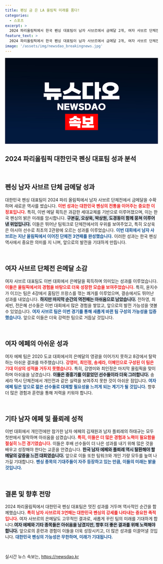 ```yaml
---
title: 펜싱 금 은 LA 올림픽 미래를 품다!
categories:
  - 스포츠
excerpt: >
  2024 파리올림픽에서 한국 펜싱 대표팀이 남자 사브르에서 금메달 2개, 여자 사브르 단체전에서 은메달을 획득하며 역대 최고의 성적을 기록! 신세대 선수들의 활약이 돋보인 이번 대회, 한국 펜싱의 밝은 미래를 예고하다.
feature_text: >
  2024 파리올림픽에서 한국 펜싱 대표팀이 남자 사브르에서 금메달 2개, 여자 사브르 단체전에서 은메달을 획득하며 역대 최고의 성적을 기록! 신세대 선수들의 활약이 돋보인 이번 대회, 한국 펜싱의 밝은 미래를 예고하다.
image: '/assets/img/newsdao_breakingnews.jpg'
---
```


<p><img src="/assets/img/newsdao_breakingnews.jpg" alt="pcversion 속보" /></p>

<h2 data-ke-size="size26">2024 파리올림픽 대한민국 펜싱 대표팀 성과 분석</h2>

<p data-ke-size="size16">&nbsp;</p>

<h2 data-ke-size="size26">펜싱 남자 사브르 단체 금메달 성과</h2>

<p data-ke-size="size16">대한민국 펜싱 대표팀이 2024 파리 올림픽에서 남자 사브르 단체전에서 금메달을 수확하며 새로운 역사를 썼습니다. <b><span style="color: #ee2323;">이번 성과는 대한민국 펜싱의 전통을 이어주는 중요한 이정표입니다.</span></b> 특히, 이번 메달 획득은 과감한 세대교체를 기반으로 이루어졌으며, 이는 한국 펜싱의 밝은 미래를 암시합니다. <b><span style="background-color: #21538527;">구본길, 오상욱, 박상원, 도경동이 함께 뭉쳐 이루어낸 위업입니다.</span></b> 이들은 뛰어난 팀워크로 단체전에서의 우위를 보여주었고, 특히 오상욱은 아시아 선수로 최초의 2관왕에 오르는 성과를 이루었습니다. <b><span style="color: #1a5490;">이번 대회에서 남자 사브르는 지난 올림픽에서 이어진 단체전 3연패를 완성했습니다.</span></b> 이러한 성과는 한국 펜싱 역사에서 중요한 의미를 지 니며, 앞으로의 발전을 기대하게 만듭니다.</p>

<p data-ke-size="size16">&nbsp;</p>

<h2 data-ke-size="size26">여자 사브르 단체전 은메달 소감</h2>

<p data-ke-size="size16">여자 사브르 대표팀도 이번 대회에서 은메달을 획득하며 의미있는 성과를 이루었습니다. <b><span style="color: #ee2323;">이들은 올림픽에서의 경험을 바탕으로 더욱 성장한 모습을 보여주었습니다.</span></b> 특히, 윤지수가 이끄는 팀은 4강에서 홈팀인 프랑스를 꺾는 쾌거를 이루었으며, 결승에서도 뛰어난 성과를 내었습니다. <b><span style="background-color: #21538527;">하지만 마지막 순간의 역전패는 아쉬움으로 남았습니다.</span></b> 전하영, 최세빈, 전은혜 선수들은 이번 대회에서 많은 경험을 쌓았고, 앞으로의 발전 가능성을 엿볼 수 있었습니다. <b><span style="color: #1a5490;">여자 사브르 팀은 이번 경기를 통해 새롭게 바뀐 팀 구성의 가능성을 입증했습니다.</span></b> 앞으로 이들은 더욱 강력한 팀으로 거듭날 것입니다.</p>

<p data-ke-size="size16">&nbsp;</p>

<h2 data-ke-size="size26">여자 에페의 아쉬운 성과</h2>

<p data-ke-size="size16">여자 에페 팀은 2020 도쿄 대회에서의 은메달의 영광을 이어가지 못하고 8강에서 탈락하는 아쉬운 결과를 마주했습니다. <b><span style="color: #ee2323;">강영미, 최인정, 송세라, 이혜인으로 구성된 이 팀은 기대 이상의 성적을 거두지 못했습니다.</span></b> 특히, 강영미와 최인정은 마지막 올림픽을 맞이하며 아쉬움을 남겼습니다. <b><span style="background-color: #21538527;">이들은 중흥기를 이끌었던 선수들이라 더욱 그러합니다.</span></b> 송세라 역시 단체전에서 개인전과 같은 실력을 보여주지 못한 것이 아쉬운 점입니다. <b><span style="color: #1a5490;">여자 에페 팀은 앞으로 젊은 선수들로 대체할 필요성을 느끼게 되는 계기가 될 것입니다.</span></b> 향후 더 많은 경험과 훈련을 통해 저력을 키워야 합니다.</p>

<p data-ke-size="size16">&nbsp;</p>

<h2 data-ke-size="size26">기타 남자 에페 및 플뢰레 성적</h2>

<p data-ke-size="size16">이번 대회에서 개인전에만 참가한 남자 에페의 김재원과 남자 플뢰레의 하태규는 모두 첫판에서 탈락하며 아쉬움을 삼켰습니다. <b><span style="color: #ee2323;">특히, 이들은 더 많은 경험과 노력이 필요함을 절실히 느낀 경기였습니다.</span></b> 이들은 후배 선수들이 더 나은 성과를 내기 위해 많은 것을 배우고 성장해야 한다는 교훈을 안겼습니다. <b><span style="background-color: #21538527;">한국 남자 에페와 플뢰레 역시 탈환해야 할 메달의 갈증을 느낀 대회였습니다.</span></b> 앞으로 이들 또한 팀워크와 개인 기량 모두를 높여 나가길 기대합니다. <b><span style="color: #1a5490;">펜싱 종목의 기대주들이 자주 등장하고 있는 만큼, 이들의 미래는 밝을 것입니다.</span></b></p>

<p data-ke-size="size16">&nbsp;</p>

<h2 data-ke-size="size26">결론 및 향후 전망</h2>

<p data-ke-size="size16">2024 파리올림픽에서 대한민국 펜싱 대표팀은 멋진 성과를 거두며 역사적인 순간을 함께했습니다. <b><span style="color: #ee2323;">특히 남자 사브르의 3연패는 대한민국 펜싱의 강세를 나타내는 중요한 족적입니다.</span></b> 여자 사브르의 은메달도 고무적인 결과로, 새롭게 꾸린 팀의 미래를 기대하게 합니다.<b><span style="background-color: #21538527;">여자 에페와 기타 종목들은 아쉬움을 남겼지만, 향후 더 좋은 결과를 위해 노력해야 합니다.</span></b> 앞으로의 훈련과 경험이 이들을 더욱 성장시키고, 더 많은 성과를 이끌어낼 것입니다. <b><span style="color: #1a5490;">대한민국 펜싱의 가능성은 무한하며, 미래가 기대됩니다.</span></b></p>

<p data-ke-size="size16">&nbsp;</p>
실시간 뉴스 속보는, <a href="https://newsdao.kr" rel="dofollow">https://newsdao.kr</a>


